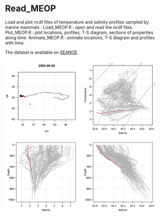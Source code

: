 # Read_MEOP
Load and plot ncdf files of temperature and salinity profiles sampled by marine mammals :
Load_MEOP.R : open and read the ncdf files.
Plot_MEOP.R : plot locations, profiles, T-S diagram, sections of properties along time.
Animate_MEOP.R : animate locations, T-S diagram and profiles with time.

The dataset is available on [SEANOE](https://www.seanoe.org/data/00343/45461/)

![](animation.gif)
